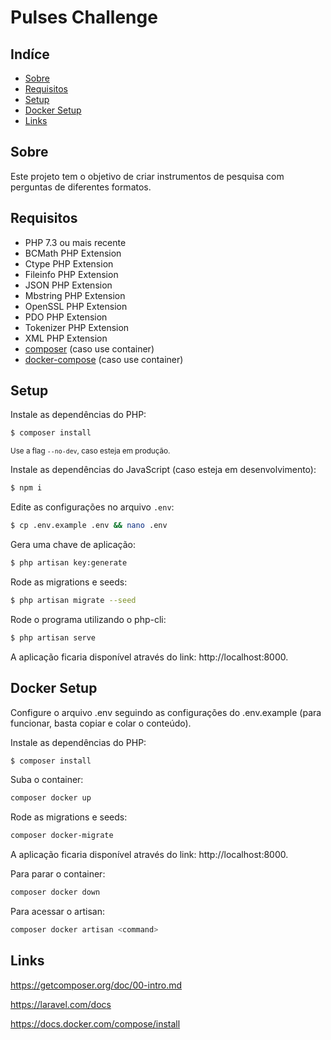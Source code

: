 # Pulses Challenge
## Indíce
* [Sobre](#sobre)
* [Requisitos](#requisitos)
* [Setup](#setup)
* [Docker Setup](#docker-setup)
* [Links](#links)

## Sobre

Este projeto tem o objetivo de criar instrumentos de pesquisa com perguntas de diferentes formatos.

## Requisitos
- PHP 7.3 ou mais recente
- BCMath PHP Extension
- Ctype PHP Extension
- Fileinfo PHP Extension
- JSON PHP Extension
- Mbstring PHP Extension
- OpenSSL PHP Extension
- PDO PHP Extension
- Tokenizer PHP Extension
- XML PHP Extension
- [composer](https://getcomposer.org/doc/00-intro.md) (caso use container)
- [docker-compose](https://docs.docker.com/compose/install) (caso use container)

## Setup

Instale as dependências do PHP:

```sh
$ composer install
```
<sub>Use a flag `--no-dev`, caso esteja em produção.</sub>

Instale as dependências do JavaScript (caso esteja em desenvolvimento):

```sh
$ npm i
```

Edite as configurações no arquivo `.env`:
```sh
$ cp .env.example .env && nano .env
```

Gera uma chave de aplicação:
```sh
$ php artisan key:generate
```

Rode as migrations e seeds:
```sh
$ php artisan migrate --seed
```

Rode o programa utilizando o php-cli:
```sh
$ php artisan serve
```

A aplicação ficaria disponível através do link: http://localhost:8000.

## Docker Setup

Configure o arquivo .env seguindo as configurações do .env.example (para funcionar, basta copiar e colar o conteúdo).

Instale as dependências do PHP:
```sh
$ composer install
```

Suba o container:
```sh
composer docker up
```

Rode as migrations e seeds:
```sh
composer docker-migrate
```

A aplicação ficaria disponível através do link: http://localhost:8000.

Para parar o container:
```sh
composer docker down
```

Para acessar o artisan:
```sh
composer docker artisan <command>
```

## Links
https://getcomposer.org/doc/00-intro.md

https://laravel.com/docs

https://docs.docker.com/compose/install